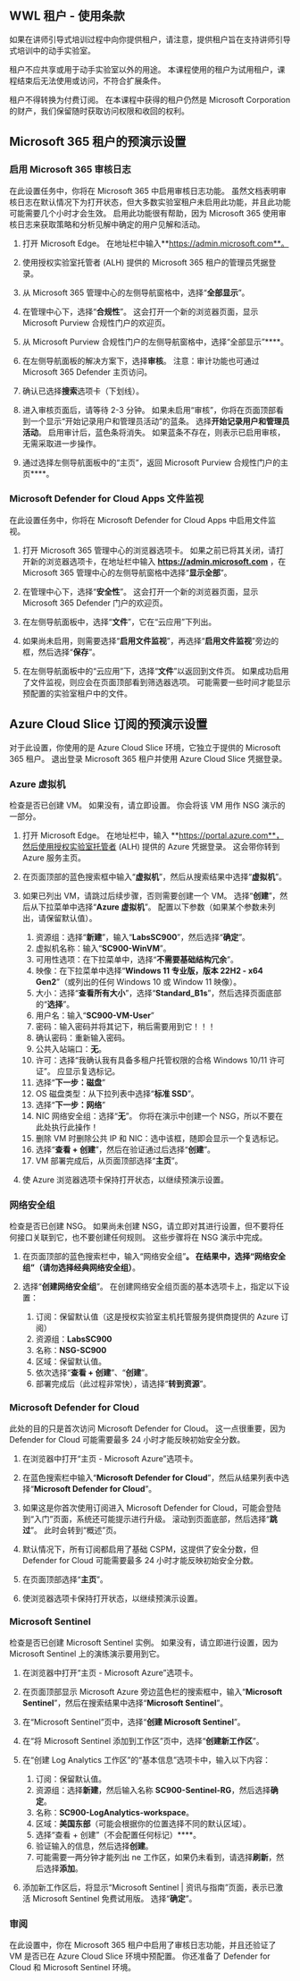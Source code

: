 <!---
---
Pre-Demo Setup: Title: '演示设置'
---
--->

## WWL 租户 - 使用条款
如果在讲师引导式培训过程中向你提供租户，请注意，提供租户旨在支持讲师引导式培训中的动手实验室。

租户不应共享或用于动手实验室以外的用途。 本课程使用的租户为试用租户，课程结束后无法使用或访问，不符合扩展条件。

租户不得转换为付费订阅。 在本课程中获得的租户仍然是 Microsoft Corporation 的财产，我们保留随时获取访问权限和收回的权利。

## Microsoft 365 租户的预演示设置

### 启用 Microsoft 365 审核日志

在此设置任务中，你将在 Microsoft 365 中启用审核日志功能。  虽然文档表明审核日志在默认情况下为打开状态，但大多数实验室租户未启用此功能，并且此功能可能需要几个小时才会生效。  启用此功能很有帮助，因为 Microsoft 365 使用审核日志来获取策略和分析见解中确定的用户见解和活动。

1. 打开 Microsoft Edge。 在地址栏中输入**https://admin.microsoft.com**。

1. 使用授权实验室托管者 (ALH) 提供的 Microsoft 365 租户的管理员凭据登录。

1. 从 Microsoft 365 管理中心的左侧导航窗格中，选择“**全部显示**”。

1. 在管理中心下，选择“**合规性**”。  这会打开一个新的浏览器页面，显示 Microsoft Purview 合规性门户的欢迎页。  

1. 从 Microsoft Purview 合规性门户的左侧导航窗格中，选择“全部显示”****。

1. 在左侧导航面板的解决方案下，选择**审核**。  注意：审计功能也可通过 Microsoft 365 Defender 主页访问。

1. 确认已选择**搜索**选项卡（下划线）。

1. 进入审核页面后，请等待 2-3 分钟。  如果未启用“审核”，你将在页面顶部看到一个显示“开始记录用户和管理员活动”的蓝条。  选择**开始记录用户和管理员活动**。  启用审计后，蓝色条将消失。  如果蓝条不存在，则表示已启用审核，无需采取进一步操作。

1. 通过选择左侧导航面板中的“主页”，返回 Microsoft Purview 合规性门户的主页****。

### Microsoft Defender for Cloud Apps 文件监视

在此设置任务中，你将在 Microsoft Defender for Cloud Apps 中启用文件监视。

1. 打开 Microsoft 365 管理中心的浏览器选项卡。  如果之前已将其关闭，请打开新的浏览器选项卡，在地址栏中输入 **https://admin.microsoft.com** ，在 Microsoft 365 管理中心的左侧导航窗格中选择“**显示全部**”。

1. 在管理中心下，选择“**安全性**”。  这会打开一个新的浏览器页面，显示 Microsoft 365 Defender 门户的欢迎页。  

1. 在左侧导航面板中，选择“**文件**”，它在“云应用”下列出。

1. 如果尚未启用，则需要选择“**启用文件监视**”，再选择“**启用文件监视**”旁边的框，然后选择“**保存**”。  

1. 在左侧导航面板中的“云应用”下，选择“**文件**”以返回到文件页。  如果成功启用了文件监视，则应会在页面顶部看到筛选器选项。  可能需要一些时间才能显示预配置的实验室租户中的文件。

## Azure Cloud Slice 订阅的预演示设置

对于此设置，你使用的是 Azure Cloud Slice 环境，它独立于提供的 Microsoft 365 租户。 退出登录 Microsoft 365 租户并使用 Azure Cloud Slice 凭据登录。

### Azure 虚拟机

检查是否已创建 VM。 如果没有，请立即设置。 你会将该 VM 用作 NSG 演示的一部分。

1. 打开 Microsoft Edge。  在地址栏中，输入 **https://portal.azure.com**，然后使用授权实验室托管者 (ALH) 提供的 Azure 凭据登录。  这会带你转到 Azure 服务主页。

1. 在页面顶部的蓝色搜索框中输入“**虚拟机**”，然后从搜索结果中选择“**虚拟机**”。

1. 如果已列出 VM，请跳过后续步骤，否则需要创建一个 VM。  选择“**创建**”，然后从下拉菜单中选择“**Azure 虚拟机**”。 配置以下参数（如果某个参数未列出，请保留默认值）。
    1. 资源组：选择“**新建**”，输入“**LabsSC900**”，然后选择“**确定**”。
    1. 虚拟机名称：输入“**SC900-WinVM**”。
    1. 可用性选项：在下拉菜单中，选择“**不需要基础结构冗余**”。
    1. 映像：在下拉菜单中选择“**Windows 11 专业版，版本 22H2 - x64 Gen2**”（或列出的任何 Windows 10 或 Window 11 映像）。
    1. 大小：选择“**查看所有大小**”，选择“**Standard_B1s**”，然后选择页面底部的“**选择**”。
    1. 用户名：输入“**SC900-VM-User**”
    1. 密码：输入密码并将其记下，稍后需要用到它！！！
    1. 确认密码：重新输入密码。
    1. 公共入站端口：**无**。
    1. 许可：选择“我确认我有具备多租户托管权限的合格 Windows 10/11 许可证”。  应显示复选标记。
    1. 选择“**下一步：磁盘**”
    1. OS 磁盘类型：从下拉列表中选择“**标准 SSD**”。
    1. 选择“**下一步：网络**”
    1. NIC 网络安全组：选择“**无**”。  你将在演示中创建一个 NSG，所以不要在此处执行此操作！
    1. 删除 VM 时删除公共 IP 和 NIC：选中该框，随即会显示一个复选标记。
    1. 选择“**查看 + 创建**”，然后在验证通过后选择“**创建**”。
    1. VM 部署完成后，从页面顶部选择“**主页**”。

1. 使 Azure 浏览器选项卡保持打开状态，以继续预演示设置。

### 网络安全组

检查是否已创建 NSG。 如果尚未创建 NSG，请立即对其进行设置，但不要将任何接口关联到它，也不要创建任何规则。 这些步骤将在 NSG 演示中完成。

1. 在页面顶部的蓝色搜索栏中，输入“网络安全组”****。 在结果中，选择“网络安全组”（请勿选择经典网络安全组）****。

1. 选择“**创建网络安全组**”。 在创建网络安全组页面的基本选项卡上，指定以下设置：
    1. 订阅：保留默认值（这是授权实验室主机托管服务提供商提供的 Azure 订阅）
    1. 资源组：**LabsSC900**
    1. 名称：**NSG-SC900**
    1. 区域：保留默认值。
    1. 依次选择“**查看 + 创建**”、“**创建**”。
    1. 部署完成后（此过程非常快），请选择“**转到资源**”。

### Microsoft Defender for Cloud

此处的目的只是首次访问 Microsoft Defender for Cloud。 这一点很重要，因为 Defender for Cloud 可能需要最多 24 小时才能反映初始安全分数。  

1. 在浏览器中打开“主页 - Microsoft Azure”选项卡。

1. 在蓝色搜索栏中输入“**Microsoft Defender for Cloud**”，然后从结果列表中选择“**Microsoft Defender for Cloud**”。

1. 如果这是你首次使用订阅进入 Microsoft Defender for Cloud，可能会登陆到“入门”页面，系统还可能提示进行升级。  滚动到页面底部，然后选择“**跳过**”。  此时会转到“概述”页。

1. 默认情况下，所有订阅都启用了基础 CSPM，这提供了安全分数，但 Defender for Cloud 可能需要最多 24 小时才能反映初始安全分数。

1. 在页面顶部选择“**主页**”。

1. 使浏览器选项卡保持打开状态，以继续预演示设置。

### Microsoft Sentinel

检查是否已创建 Microsoft Sentinel 实例。 如果没有，请立即进行设置，因为 Microsoft Sentinel 上的演练演示要用到它。

1. 在浏览器中打开“主页 - Microsoft Azure”选项卡。

1. 在页面顶部显示 Microsoft Azure 旁边蓝色栏的搜索框中，输入“**Microsoft Sentinel**”，然后在搜索结果中选择“**Microsoft Sentinel**”。

1. 在“Microsoft Sentinel”页中，选择“**创建 Microsoft Sentinel**”。

1. 在“将 Microsoft Sentinel 添加到工作区”页中，选择“**创建新工作区**”。

1. 在“创建 Log Analytics 工作区”的“基本信息”选项卡中，输入以下内容：
    1. 订阅：保留默认值。
    1. 资源组：选择**新建**，然后输入名称 **SC900-Sentinel-RG**，然后选择**确定**。
    1. 名称：**SC900-LogAnalytics-workspace**。
    1. 区域：**美国东部**（可能会根据你的位置选择不同的默认区域）。
    1. 选择“查看 + 创建”（不会配置任何标记）****。
    1. 验证输入的信息，然后选择**创建**。
    1. 可能需要一两分钟才能列出 ne 工作区，如果仍未看到，请选择**刷新**，然后选择**添加**。

1. 添加新工作区后，将显示“Microsoft Sentinel | 资讯与指南”页面，表示已激活 Microsoft Sentinel 免费试用版。  选择“**确定**”。

### 审阅

在此设置中，你在 Microsoft 365 租户中启用了审核日志功能，并且还验证了 VM 是否已在 Azure Cloud Slice 环境中预配置。 你还准备了 Defender for Cloud 和 Microsoft Sentinel 环境。
